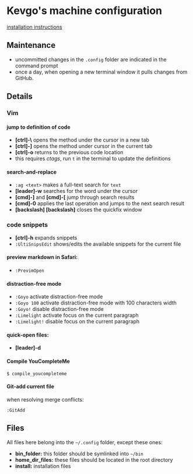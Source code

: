 # Kevgo's machine configuration

[installation instructions](install.md)


## Maintenance

- uncommitted changes in the `.config` folder are indicated in the command prompt
- once a day,
  when opening a new terminal window
  it pulls changes from GitHub.


## Details

### Vim

#### jump to definition of code
- __[ctrl]-\\__ opens the method under the cursor in a new tab
- __[ctrl]-]__ opens the method under cursor in the current tab
- __[ctrl]-o__ returns to the previous code location
- this requires _ctags_, run `t` in the terminal to update the definitions

#### search-and-replace
- `:ag <text>` makes a full-text search for `text`
- __[leader]-w__ searches for the word under the cursor
- __[cmd]-]__ and __[cmd]-[__ jump through search results
- __[cmd]-0__ applies the last operation and jumps to the next search result
- __[backslash] [backslash]__ closes the quickfix window


### code snippets

- __[ctrl]-h__ expands snippets
- `:UltiSnipsEdit` shows/edits the available snippets for the current file


#### preview markdown in Safari:
- `:PrevimOpen`

#### distraction-free mode
- `:Goyo` activate distraction-free mode
- `:Goyo 100` activate distraction-free mode with 100 characters width
- `:Goyo!` disable distraction-free mode
- `:Limelight` activate focus on the current paragraph
- `:Limelight!` disable focus on the current paragraph

#### quick-open files:
- __[leader]-d__

#### Compile YouCompleteMe

```
$ compile_youcompleteme
```

#### Git-add current file

when resolving merge conflicts:

```
:GitAdd
```

## Files

All files here belong into the `~/.config` folder, except these ones:
- __bin_folder:__ this folder should be symlinked into `~/bin`
- __home_dir_files:__ these files should be located in the root directory
- __install:__ installation files
